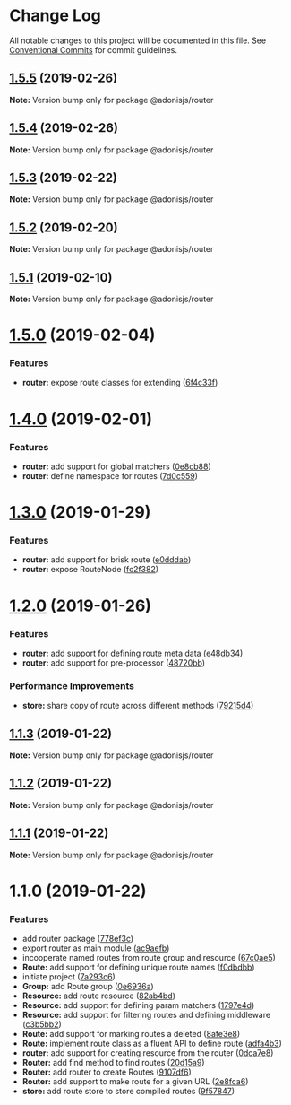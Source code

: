 # Change Log

All notable changes to this project will be documented in this file.
See [Conventional Commits](https://conventionalcommits.org) for commit guidelines.

## [1.5.5](https://github.com/adonisjs/adonis-framework/tree/master/packages/router/compare/@adonisjs/router@1.5.4...@adonisjs/router@1.5.5) (2019-02-26)

**Note:** Version bump only for package @adonisjs/router





## [1.5.4](https://github.com/adonisjs/adonis-framework/tree/master/packages/router/compare/@adonisjs/router@1.5.3...@adonisjs/router@1.5.4) (2019-02-26)

**Note:** Version bump only for package @adonisjs/router





## [1.5.3](https://github.com/adonisjs/adonis-framework/tree/master/packages/router/compare/@adonisjs/router@1.5.2...@adonisjs/router@1.5.3) (2019-02-22)

**Note:** Version bump only for package @adonisjs/router





## [1.5.2](https://github.com/adonisjs/adonis-framework/tree/master/packages/router/compare/@adonisjs/router@1.5.1...@adonisjs/router@1.5.2) (2019-02-20)

**Note:** Version bump only for package @adonisjs/router





## [1.5.1](https://github.com/adonisjs/adonis-framework/tree/master/packages/router/compare/@adonisjs/router@1.5.0...@adonisjs/router@1.5.1) (2019-02-10)

**Note:** Version bump only for package @adonisjs/router





# [1.5.0](https://github.com/adonisjs/adonis-framework/tree/master/packages/router/compare/@adonisjs/router@1.4.0...@adonisjs/router@1.5.0) (2019-02-04)


### Features

* **router:** expose route classes for extending ([6f4c33f](https://github.com/adonisjs/adonis-framework/tree/master/packages/router/commit/6f4c33f))





# [1.4.0](https://github.com/adonisjs/adonis-framework/tree/master/packages/router/compare/@adonisjs/router@1.3.0...@adonisjs/router@1.4.0) (2019-02-01)


### Features

* **router:** add support for global matchers ([0e8cb88](https://github.com/adonisjs/adonis-framework/tree/master/packages/router/commit/0e8cb88))
* **router:** define namespace for routes ([7d0c559](https://github.com/adonisjs/adonis-framework/tree/master/packages/router/commit/7d0c559))





# [1.3.0](https://github.com/adonisjs/adonis-framework/tree/master/packages/router/compare/@adonisjs/router@1.2.0...@adonisjs/router@1.3.0) (2019-01-29)


### Features

* **router:** add support for brisk route ([e0dddab](https://github.com/adonisjs/adonis-framework/tree/master/packages/router/commit/e0dddab))
* **router:** expose RouteNode ([fc2f382](https://github.com/adonisjs/adonis-framework/tree/master/packages/router/commit/fc2f382))





# [1.2.0](https://github.com/adonisjs/adonis-framework/tree/master/packages/router/compare/@adonisjs/router@1.1.3...@adonisjs/router@1.2.0) (2019-01-26)


### Features

* **router:** add support for defining route meta data ([e48db34](https://github.com/adonisjs/adonis-framework/tree/master/packages/router/commit/e48db34))
* **router:** add support for pre-processor ([48720bb](https://github.com/adonisjs/adonis-framework/tree/master/packages/router/commit/48720bb))


### Performance Improvements

* **store:** share copy of route across different methods ([79215d4](https://github.com/adonisjs/adonis-framework/tree/master/packages/router/commit/79215d4))





## [1.1.3](https://github.com/adonisjs/adonis-framework/tree/master/packages/router/compare/@adonisjs/router@1.1.2...@adonisjs/router@1.1.3) (2019-01-22)

**Note:** Version bump only for package @adonisjs/router





## [1.1.2](https://github.com/adonisjs/adonis-framework/tree/master/packages/router/compare/@adonisjs/router@1.1.1...@adonisjs/router@1.1.2) (2019-01-22)

**Note:** Version bump only for package @adonisjs/router





## [1.1.1](https://github.com/adonisjs/adonis-framework/tree/master/packages/router/compare/@adonisjs/router@1.1.0...@adonisjs/router@1.1.1) (2019-01-22)

**Note:** Version bump only for package @adonisjs/router





# 1.1.0 (2019-01-22)


### Features

* add router package ([778ef3c](https://github.com/adonisjs/adonis-framework/tree/master/packages/router/commit/778ef3c))
* export router as main module ([ac9aefb](https://github.com/adonisjs/adonis-framework/tree/master/packages/router/commit/ac9aefb))
* incooperate named routes from route group and resource ([67c0ae5](https://github.com/adonisjs/adonis-framework/tree/master/packages/router/commit/67c0ae5))
* **Route:** add support for defining unique route names ([f0dbdbb](https://github.com/adonisjs/adonis-framework/tree/master/packages/router/commit/f0dbdbb))
* initiate project ([7a293c6](https://github.com/adonisjs/adonis-framework/tree/master/packages/router/commit/7a293c6))
* **Group:** add Route group ([0e6936a](https://github.com/adonisjs/adonis-framework/tree/master/packages/router/commit/0e6936a))
* **Resource:** add route resource ([82ab4bd](https://github.com/adonisjs/adonis-framework/tree/master/packages/router/commit/82ab4bd))
* **Resource:** add support for defining param matchers ([1797e4d](https://github.com/adonisjs/adonis-framework/tree/master/packages/router/commit/1797e4d))
* **Resource:** add support for filtering routes and defining middleware ([c3b5bb2](https://github.com/adonisjs/adonis-framework/tree/master/packages/router/commit/c3b5bb2))
* **Route:** add support for marking routes a deleted ([8afe3e8](https://github.com/adonisjs/adonis-framework/tree/master/packages/router/commit/8afe3e8))
* **Route:** implement route class as a fluent API to define route ([adfa4b3](https://github.com/adonisjs/adonis-framework/tree/master/packages/router/commit/adfa4b3))
* **router:** add support for creating resource from the router ([0dca7e8](https://github.com/adonisjs/adonis-framework/tree/master/packages/router/commit/0dca7e8))
* **Router:** add find method to find routes ([20d15a9](https://github.com/adonisjs/adonis-framework/tree/master/packages/router/commit/20d15a9))
* **Router:** add router to create Routes ([9107df6](https://github.com/adonisjs/adonis-framework/tree/master/packages/router/commit/9107df6))
* **Router:** add support to make route for a given URL ([2e8fca6](https://github.com/adonisjs/adonis-framework/tree/master/packages/router/commit/2e8fca6))
* **store:** add route store to store compiled routes ([9f57847](https://github.com/adonisjs/adonis-framework/tree/master/packages/router/commit/9f57847))
